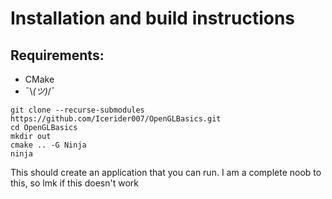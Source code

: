 # Installation and build instructions 

## Requirements:
- CMake
- ¯\\_(ツ)_/¯

```
git clone --recurse-submodules https://github.com/Icerider007/OpenGLBasics.git 
cd OpenGLBasics 
mkdir out 
cmake .. -G Ninja
ninja
```

This should create an application that you can run.
I am a complete noob to this, so lmk if this doesn't work
